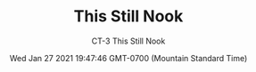 ---
category: "wall-covering"
date: Wed Jan 27 2021 19:47:46 GMT-0700 (Mountain Standard Time)
description: "null"
designer: "Charlotte Terrell"
href: "https://www.areaenvironments.com/charlotte-terrell"
image_primary: "./img/CT+This+Still+Nook+Art.jpg"
image_secondary: "./img/CT+This+Still+Nook+Interior.jpg"
image_thumb: "./img/Charlotte+Terrell.png"
manufacturer: "Area Environments"
slug: "/manufacturers/area-environments/wall-covering/this-still-nook"
slug_destination: area-environments,
subtitle: "CT-3 This Still Nook"
tags:
  - "area-environments"
  - "wall-covering"
title: "This Still Nook"
---